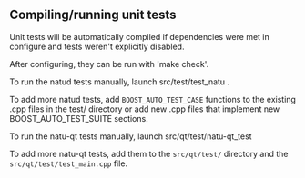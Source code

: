 Compiling/running unit tests
------------------------------------

Unit tests will be automatically compiled if dependencies were met in configure
and tests weren't explicitly disabled.

After configuring, they can be run with 'make check'.

To run the natud tests manually, launch src/test/test_natu .

To add more natud tests, add `BOOST_AUTO_TEST_CASE` functions to the existing
.cpp files in the test/ directory or add new .cpp files that
implement new BOOST_AUTO_TEST_SUITE sections.

To run the natu-qt tests manually, launch src/qt/test/natu-qt_test

To add more natu-qt tests, add them to the `src/qt/test/` directory and
the `src/qt/test/test_main.cpp` file.
